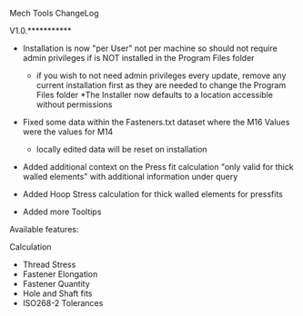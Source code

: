 Mech Tools ChangeLog

V1.0.***********


- Installation is now "per User" not per machine so should not require admin privileges if is NOT installed in the Program Files folder
	* if you wish to not need admin privileges every update, remove any current installation first as they are needed to change the Program Files folder
	*The Installer now defaults to a location accessible without permissions
	
- Fixed some data within the Fasteners.txt dataset where the M16 Values were the values for M14
	- locally edited data will be reset on installation
	
- Added additional context on the Press fit calculation "only valid for thick walled elements" with additional information under query

- Added Hoop Stress calculation for thick walled elements for pressfits

- Added more Tooltips




Available features:

Calculation
- Thread Stress
- Fastener Elongation
- Fastener Quantity
- Hole and Shaft fits
- ISO268-2 Tolerances
